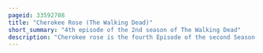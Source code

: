 ```yaml
---
pageid: 33592708
title: "Cherokee Rose (The Walking Dead)"
short_summary: "4th episode of the 2nd season of The Walking Dead"
description: "Cherokee rose is the fourth Episode of the second Season of the walking dead and the 10th overall Episode of the Series. Written by Evan reilly and directed by billy gierhart this Episode named after the Georgia State Flower and a legendary Symbol of the Trail of Tears aired on Amc in the united States on november 6 2011. The Survivors are given a temporary Sanctuary at hershel Greene's Farm while the Group contemplates what to do daryl dixon continues to search for Sophia Peletier."
---
```

